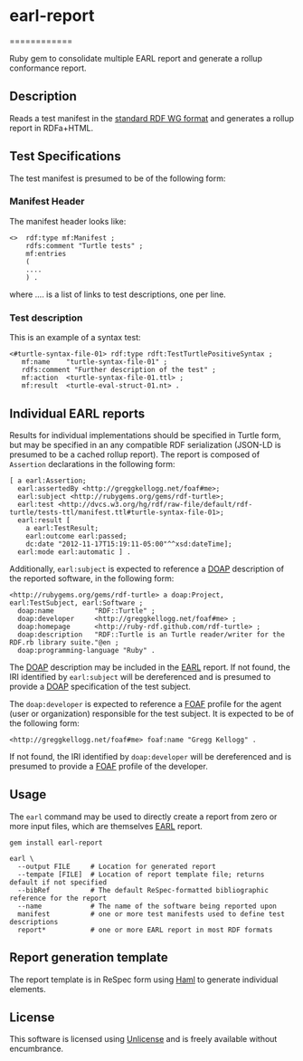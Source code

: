 # earl-report
============

Ruby gem to consolidate multiple EARL report and generate a rollup conformance report.

## Description

Reads a test manifest in the
[standard RDF WG format](http://www.w3.org/2011/rdf-wg/wiki/Turtle_Test_Suite)
and generates a rollup report in RDFa+HTML.

## Test Specifications
The test manifest is presumed to be of the following form:

### Manifest Header

The manifest header looks like:

    <>  rdf:type mf:Manifest ;
        rdfs:comment "Turtle tests" ;
        mf:entries
        (
        ....
        ) .

where .... is a list of links to test descriptions, one per line.

### Test description

This is an example of a syntax test:

    <#turtle-syntax-file-01> rdf:type rdft:TestTurtlePositiveSyntax ;
       mf:name    "turtle-syntax-file-01" ;
       rdfs:comment "Further description of the test" ;
       mf:action  <turtle-syntax-file-01.ttl> ;
       mf:result  <turtle-eval-struct-01.nt> .

## Individual EARL reports

Results for individual implementations should be specified in Turtle form, but
may be specified in an any compatible RDF serialization (JSON-LD is presumed to
be a cached rollup report). The report is composed of `Assertion` declarations
in the following form:

    [ a earl:Assertion;
      earl:assertedBy <http://greggkellogg.net/foaf#me>;
      earl:subject <http://rubygems.org/gems/rdf-turtle>;
      earl:test <http://dvcs.w3.org/hg/rdf/raw-file/default/rdf-turtle/tests-ttl/manifest.ttl#turtle-syntax-file-01>;
      earl:result [
        a earl:TestResult;
        earl:outcome earl:passed;
        dc:date "2012-11-17T15:19:11-05:00"^^xsd:dateTime];
      earl:mode earl:automatic ] .

Additionally, `earl:subject` is expected to reference a [DOAP]() description
of the reported software, in the following form:

    <http://rubygems.org/gems/rdf-turtle> a doap:Project, earl:TestSubject, earl:Software ;
      doap:name          "RDF::Turtle" ;
      doap:developer     <http://greggkellogg.net/foaf#me> ;
      doap:homepage      <http://ruby-rdf.github.com/rdf-turtle> ;
      doap:description   "RDF::Turtle is an Turtle reader/writer for the RDF.rb library suite."@en ;
      doap:programming-language "Ruby" .

The [DOAP]() description may be included in the [EARL]() report. If not found,
the IRI identified by `earl:subject` will be dereferenced and is presumed to
provide a [DOAP]() specification of the test subject.

The `doap:developer` is expected to reference a [FOAF]() profile for the agent
(user or organization) responsible for the test subject. It is expected to be
of the following form:

    <http://greggkellogg.net/foaf#me> foaf:name "Gregg Kellogg" .

If not found, the IRI identified by `doap:developer`
will be dereferenced and is presumed to provide a [FOAF]() profile of the developer.

## Usage

The `earl` command may be used to directly create a report from zero or more input files, which are themselves [EARL][] report.

    gem install earl-report
    
    earl \
      --output FILE     # Location for generated report
      --tempate [FILE]  # Location of report template file; returns default if not specified
      --bibRef          # The default ReSpec-formatted bibliographic reference for the report
      --name            # The name of the software being reported upon
      manifest          # one or more test manifests used to define test descriptions
      report*           # one or more EARL report in most RDF formats

## Report generation template

The report template is in ReSpec form using [Haml]() to generate individual elements.

## License

This software is licensed using [Unlicense](http://unlicense.org) and is freely available without encumbrance.

[DOAP]: https://github.com/edumbill/doap/wiki
[EARL]: http://www.w3.org/TR/EARL10-Schema/
[FOAF]: http://xmlns.com/foaf/spec/
[Haml]: http://haml.info/
